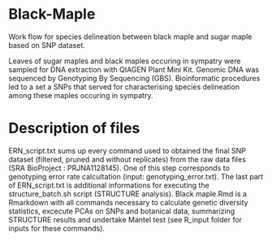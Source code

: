 # Black-Maple
Work flow for species delineation between black maple and sugar maple based on SNP dataset.

Leaves of sugar maples and black maples occuring in sympatry were sampled for DNA extraction with QIAGEN Plant Mini Kit. Genomic DNA was sequenced by Genotyping By Sequencing (GBS). Bioinformatic procedures led to a set a SNPs that served for characterising species delineation among these maples occuring in sympatry. 

# Description of files
ERN_script.txt sums up every command used to obtained the final SNP dataset (filtered, pruned and without replicates) from the raw data files (SRA BioProject : PRJNA1128145). One of this step corresponds to genotyping error rate calcultation (input: genotyping_error.txt). The last part of ERN_script.txt is additional informations for executing the structure_batch.sh script (STRUCTURE analysis). 
Black maple.Rmd is a Rmarkdown with all commands necessary to calculate genetic diversity statistics, excecute PCAs on SNPs and botanical data, summarizing STRUCTURE results and undertake Mantel test (see R_input folder for inputs for these commands). 
